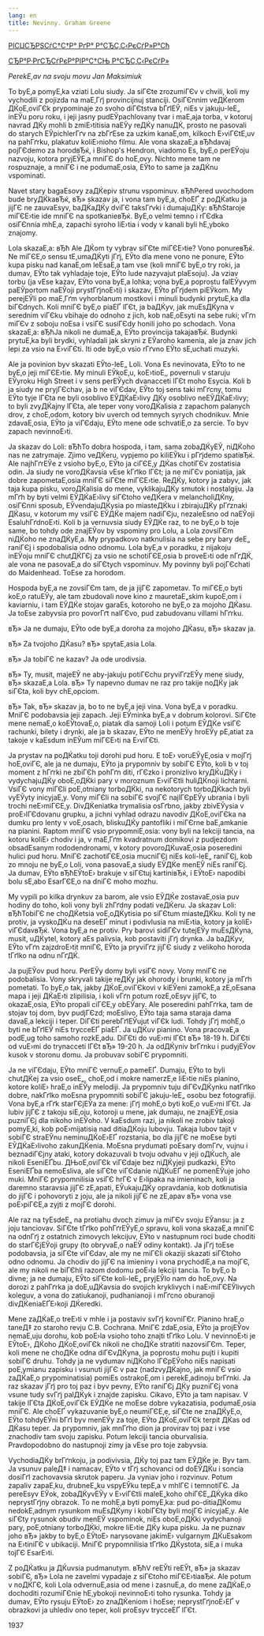 ```yaml
---
lang: en
title: Nevinny. Graham Greene
---
```


<a href=»articles_by.html»>РІСЏСЂРЅСѓС†С†Р° РґР° Р°СЂС‚С‹РєСѓР»Р°Сћ</a>

<a href=»#»>СЂР°Р·РґСЂСѓРєР°РІР°С†СЊ Р°СЂС‚С‹РєСѓР»</a>


 *PerekЕ‚av na svoju movu Jan Maksimiuk* 

To byЕ‚a pomyЕ‚ka vziati Lolu siudy. Ja siГЄte zrozumiГЄv v chvili, koli my vychodili z pojizda na maЕ‚Гґj provincijnuj stanciji. OsiГЄnnim veДЌerom ДЌoЕ‚oviГЄk prypominaje zo svoho diГЄtstva bГґlЕЎ, niЕѕ v jakuju-leЕ„ inЕЎu poru roku, i jeji jasny pudЕЎpachlovany tvar i maЕ‚aja torba, v kotoruj navrad ДЌy mohli b zmiЕ›titisia naЕЎy reДЌy nanuДЌ, prosto ne pasovali do starych ЕЎpichlerГґv na zbГґЕѕe za uzkim kanaЕ‚om, kilkoch Е›viГЄtЕ‚uv na pahГґrku, plakatuv koliЕ›nioho filmu. Ale vona skazaЕ‚a вЂћdavaj pojГЄdemo za horodвЂќ, i Bishop's Hendron, viadomo Еѕ, byЕ‚o perЕЎoju nazvoju, kotora pryjЕЎЕ‚a mniГЄ do hoЕ‚ovy. Nichto mene tam ne rospuznaje, a mniГЄ i ne podumaЕ‚osia, ЕЎto to same ja zaДЌnu vspominati.

Navet stary bagaЕѕovy zaДЌepiv strunu vspominuv. вЂћPered uvochodom bude bryДЌkaвЂќ, вЂ» skazav ja, i vona tam byЕ‚a, choЕҐ z poДЌatku ja jijГЄ ne zauvaЕѕyv, baДЌaДЌy dviГЄ taksГґvki i dumajuДЌy: вЂћStaroje miГЄЕ›tie ide mniГЄ na spotkanieвЂќ. ByЕ‚o velmi temno i rГЄdka osiГЄnnia mhЕ‚a, zapachi syroho liЕ›tia i vody v kanali byli hЕ‚yboko znajomy.

Lola skazaЕ‚a: вЂћ Ale ДЌom ty vybrav siГЄte miГЄЕ›tie? Vono ponureвЂќ. Ne miГЄЕ‚o sensu tЕ‚umaДЌyti jГґj, ЕЎto dla mene vono ne ponure, ЕЎto kupa pisku nad kanaЕ‚om leЕѕaЕ‚a tam vse (koli mniГЄ byЕ‚o try roki, ja dumav, ЕЎto tak vyhladaje toje, ЕЎto lude nazyvajut plaЕѕoju). Ja vziav torbu (ja vЕѕe kazav, ЕЎto vona byЕ‚a lohka; vona byЕ‚a poprostu falЕЎyvym paЕЎportom naЕЎoji prystГґjnoЕ›ti) i skazav, ЕЎto pГґjdem piЕЎkom. My perejЕЎli po maЕ‚Гґm vyhorblanum mostkovi i minuli budynki prytuЕ‚ka dla biГЄdnych. Koli mniГЄ byЕ‚o piaЕҐ lГЄt, ja baДЌyv, jak muЕѕДЌyna v serednim viГЄku vbihaje do odnoho z jich, kob naЕ‚oЕѕyti na sebe ruki; vГґn miГЄv z soboju noЕѕa i vsiГЄ susiГЄdy honili joho po schodach. Vona skazaЕ‚a: вЂћJa nikoli ne dumaЕ‚a, ЕЎto provincija takajaвЂќ. Budynki prytuЕ‚ka byli brydki, vyhladali jak skryni z ЕЎaroho kamenia, ale ja znav jich lepi za vsio na Е›viГЄti. Iti ode byЕ‚o vsio rГґvno ЕЎto sЕ‚uchati muzyki.

Ale ja povinion byv skazati ЕЎto-leЕ„ Loli. Vona Еѕ nevinovata, ЕЎto to ne byЕ‚o jeji miГЄЕ›tie. My minuli ЕЎkoЕ‚u, koЕ›tioЕ‚, povernuli v staruju ЕЎyroku High Street i v sens perЕЎych dvanacceti lГЄt moho Еѕycia. Koli b ja siudy ne pryjГЄchav, ja b ne viГЄdav, ЕЎto toj sens taki mГґcny, tomu ЕЎto tyje lГЄta ne byli osoblivo ЕЎДЌaЕ›livy ДЌy osoblivo neЕЎДЌaЕ›livy; to byli zvyДЌajny lГЄta, ale teper vony voroДЌalisia z zapachom palanych drov, z choЕ‚odom, kotory biv uverch od temnych syrych chodnikuv. Mnie zdavaЕ‚osia, ЕЎto ja viГЄdaju, ЕЎto mene ode schvatiЕ‚o za sercie. To byv zapach nevinnoЕ›ti.

Ja skazav do Loli: вЂћTo dobra hospoda, i tam, sama zobaДЌyЕЎ, niДЌoho nas ne zatrymaje. Zjimo veДЌeru, vypjemo po kiliЕЎku i pГґjdemo spatiвЂќ. Ale najhГґrЕЎe z vsioho byЕ‚o, ЕЎto ja ciГЄЕ‚y ДЌas chotiГЄv zostatisia odin. Ja siudy ne voroДЌavsia vЕѕe kГґlko lГЄt; ja ne miГЄv poniatija, jak dobre zapometaЕ‚osia mniГЄ siГЄte miГЄЕ›tie. ReДЌy, kotory ja zabyv, jak taja kupa pisku, voroДЌalisia do mene, vyklikajuДЌy smutok i nostalgiju. Ja mГґh by byti velmi ЕЎДЌaЕ›livy siГЄtoho veДЌera v melancholiДЌny, osiГЄnni sposub, ЕЎvendajuДЌysia po miasteДЌku i zbirajuДЌy pГґznaki ДЌasu, v kotorum my vsiГЄ ЕЎДЌe majem nadiГЄju, nezaleЕѕno od naЕЎoji ЕѕaluhГґdnoЕ›ti. Koli b ja vernuvsia siudy ЕЎДЌe raz, to ne byЕ‚o b toje same, bo tohdy ode znajЕЎov by vspominy pro Lolu, a Lola zovsiГЄm niДЌoho ne znaДЌyЕ‚a. My prypadkovo natknulisia na sebe pry bary deЕ„ raniГЄj i spodobalisia odno odnomu. Lola byЕ‚a v poradku, z nijakoju inЕЎoju mniГЄ chutДЌГЄj za vsio ne schotiГЄЕ‚osia b proveЕ›ti ode nГґДЌ, ale vona ne pasovaЕ‚a do siГЄtych vspominuv. My povinny byli pojГЄchati do Maidenhead. ToЕѕe za horodom.

Hospoda byЕ‚a ne zovsiГЄm tam, de ja jijГЄ zapometav. To miГЄЕ‚o byti koЕ‚o ratuЕЎy, ale tam zbudovali nove kino z mauretaЕ„skim kupoЕ‚om i kaviarniu, i tam ЕЎДЌe stojav garaЕѕ, kotoroho ne byЕ‚o za mojoho ДЌasu. Ja toЕѕe zabyvsia pro povorГґt nalГЄvo, pud zabudovanu villami hГґrku.

вЂ» Ja ne dumaju, ЕЎto ode byЕ‚a doroha za mojoho ДЌasu, вЂ» skazav ja.

вЂ» Za tvojoho ДЌasu? вЂ» spytaЕ‚asia Lola.

вЂ» Ja tobiГЄ ne kazav? Ja ode urodivsia.

вЂ» Ty, musit, majeЕЎ ne aby-jakuju potiГЄchu pryviГґzЕЎy mene siudy, вЂ» skazaЕ‚a Lola. вЂ» Ty napevno dumav ne raz pro takije noДЌy jak siГЄta, koli byv chЕ‚opciom.

вЂ» Tak, вЂ» skazav ja, bo to ne byЕ‚a jeji vina. Vona byЕ‚a v poradku. MniГЄ podobavsia jeji zapach. Jeji ЕЎminka byЕ‚a v dobrum kolorovi. SiГЄte mene nemaЕ‚o koЕЎtovaЕ‚o, piatak dla samoji Loli i potum ЕЎДЌe vsiГЄ rachunki, bilety i drynki, ale ja b skazav, ЕЎto ne menЕЎy hroЕЎy pЕ‚atiat za takoje v kaЕѕdum inЕЎum miГЄЕ›ti na Е›viГЄti.

Ja prystav na poДЌatku toji dorohi pud horu. Е toЕ› voruЕЎyЕ‚osia v mojГґj hoЕ‚oviГЄ, ale ja ne dumaju, ЕЎto ja prypomniv by sobiГЄ ЕЎto, koli b v toj moment z hГґrki ne zbiГЄh pohГґn diti, rГЄzko i pronizlivo kryДЌuДЌy i vydychajuДЌy oboЕ‚oДЌki pary v moroznum Е›viГЄtli huliДЌnoji lichtarni. VsiГЄ vony miГЄli poЕ‚otniany torboДЌki, na nekotorych torboДЌkach byli vyЕЎyty inicyjaЕ‚y. Vony miГЄli na sobiГЄ svojГЄ najlГЄpЕЎy ubrania i byli trochi neЕ›miГЄЕ‚y. DivДЌeniatka trymalisia osГґbno, jakby zbivЕЎysia v proЕ›lГЄdovanu grupku, a jichni vyhlad odrazu navodiv ДЌoЕ‚oviГЄka na dumku pro lenty v voЕ‚osach, bliskuДЌy pantofliki i miГЄrne baЕ‚amkanie na pianini. Raptom mniГЄ vsio prypomniЕ‚osia: vony byli na lekciji tancia, na kotoru koliЕ› chodiv i ja, v maЕ‚Гґm kvadratnum domikovi z pudjezdom obsadЕѕanym rododendronami, v kotory povoroДЌuvaЕ‚osia poseredini hulici pud horu. MniГЄ zachotiГЄЕ‚osia mucniГЄj niЕѕ koli-leЕ„ raniГЄj, kob zo mnoju ne byЕ‚o Loli, vona pasovaЕ‚a siudy ЕЎДЌe menЕЎ niЕѕ raniГЄj. Ja dumav, ЕЎto вЂћЕЎtoЕ› brakuje v siГЄtuj kartiniвЂќ, i ЕЎtoЕ› napodibi bolu sЕ‚abo ЕѕarГЄЕ‚o na dniГЄ moho mozhu.

My vypili po kilka drynkuv za barom, ale vsio ЕЎДЌe zostavaЕ‚osia puv hodiny do toho, koli vony byli zhГґdny podati veДЌeru. Ja skazav Loli: вЂћTobiГЄ ne choДЌetsia voЕ‚oДЌytisia po siГЄtum miasteДЌku. Koli ty ne protiv, ja vyskoДЌu na deseЕҐ minut i podivlusia na miЕ›tia, kotory ja koliЕ› viГЄdavвЂќ. Vona byЕ‚a ne protiv. Pry barovi sidiГЄv tutejЕЎy muЕѕДЌyna, musit, uДЌytel, kotory aЕѕ palivsia, kob postaviti jГґj drynka. Ja baДЌyv, ЕЎto vГґn zajzdroЕ›tit mniГЄ, ЕЎto ja pryviГґz jijГЄ siudy z velikoho horoda tГґlko na odnu nГґДЌ.

Ja pujЕЎov pud horu. PerЕЎy domy byli vsiГЄ novy. Vony mniГЄ ne podobalisia. Vony skryvali takije reДЌy jak ohorody i brunki, kotory ja mГґh pometati. To byЕ‚o tak, jakby ДЌoЕ‚oviГЄkovi v kiЕЎeni zamokЕ‚a zЕ‚oЕѕana mapa i jeji ДЌaЕ›ti zlipilisia, i koli vГґn potum rozЕ‚oЕѕyv jijГЄ, to okazaЕ‚osia, ЕЎto propali ciГЄЕ‚y obЕЎary. Ale poseredini pahГґrka, tam de stojav toj dom, byv pudjГЄzd; moЕѕlivo, ЕЎto taja sama staraja dama davaЕ‚a lekciji i teper. DiГЄti perebГґlЕЎujut viГЄk ludi. Tohdy jГґj mohЕ‚o byti ne bГґlЕЎ niЕѕ trycceЕҐ piaЕҐ. Ja uДЌuv pianino. Vona pracovaЕ‚a podЕ‚ug toho samoho rozkЕ‚adu. DiГЄti do vuЕ›mi lГЄt вЂ» 18-19 h. DiГЄti od vuЕ›mi do trynacceti lГЄt вЂ» 19-20 h. Ja odДЌyniv brГґnku i pudyjЕЎov kusok v storonu domu. Ja probuvav sobiГЄ prypomniti.

Ja ne viГЄdaju, ЕЎto mniГЄ vernuЕ‚o pameЕҐ. Dumaju, ЕЎto to byli chutДЌej za vsio oseЕ„, choЕ‚od i mokre namerzЕ‚e liЕ›tie niЕѕ pianino, kotore koliЕ› hraЕ‚o inЕЎy melodiji. Ja prypomniv tuju diГЄvДЌynku natГґlko dobre, nakГґlko moЕѕna prypomniti sobiГЄ jakuju-leЕ„ osobu bez fotografiji. Vona byЕ‚a rГґk starГЄjЕЎa za mene: jГґj mohЕ‚o byti koЕ‚o vuЕ›mi lГЄt. Ja lubiv jijГЄ z takoju siЕ‚oju, kotoroji u mene, jak dumaju, ne znajЕЎЕ‚osia puzniГЄj dla nikoho inЕЎoho. V kaЕѕdum razi, ja nikoli ne zrobiv takoji pomyЕ‚ki, kob poЕ›mijatisia nad ditiaДЌoju lubovju. Takaja lubov tajit v sobiГЄ straЕЎnu neminuДЌoЕ›ЕҐ rozstania, bo dla jijГЄ ne moЕѕe byti ЕЎДЌaЕ›livoho zakunДЌenia. MoЕѕna prydumati poЕѕary domГґv, vujnu i beznadiГЄjny ataki, kotory dokazuvali b tvoju odvahu v jeji oДЌuch, ale nikoli ЕѕeniЕҐbu. ДЊoЕ‚oviГЄk viГЄdaje bez niДЌyjeji pudkazki, ЕЎto ЕѕeniЕҐba nemoЕѕliva, ale siГЄte viГЄdanie niДЌuЕҐ ne pomenЕЎuje joho muki. MniГЄ prypomnilisia vsiГЄ hrГЄ v Е›lipaka na imieninach, koli ja daremno staravsia jijГЄ zЕ‚apati, ЕЎukajuДЌy opravdania, kob dotknutisia do jijГЄ i pohovoryti z joju, ale ja nikoli jijГЄ ne zЕ‚apav вЂ» vona vse poЕ›piГЄЕ‚a zyjti z mojГЄ dorohi.

Ale raz na tyЕѕdeЕ„ na protiahu dvoch zimuv ja miГЄv svoju ЕЎansu: ja z joju tanciovav. SiГЄte tГґlko pohГґrЕЎyЕ‚o spravu, koli vona skazaЕ‚a mniГЄ na odnГґj z ostatnich zimovych lekcijuv, ЕЎto v nastupnum roci bude choditi do starГЄjЕЎoji grupy (to obryvaЕ‚o naЕЎ odiny kontakt). Ja jГґj toЕѕe podobavsia, ja siГЄte viГЄdav, ale my ne miГЄli okaziji skazati siГЄtoho odno odnomu. Ja chodiv do jijГЄ na imieniny i vona prychodiЕ‚a na mojГЄ, ale my nikoli ne biГЄhli razom dodomu poЕ›la lekciji tancia. To byЕ‚o b divne; ja ne dumaju, ЕЎto siГЄte koli-leЕ„ pryjЕЎlo nam do hoЕ‚ovy. Na dorozi z pahГґrka ja doЕ‚uДЌavsia do svojich kryklivych i naЕ›miГЄЕЎlivych koleguv, a vona do zatiukanoji, pudhanianoji i mГґcno oburanoji divДЌeniaЕҐЕ›koji ДЌeredki.

Mene zaДЌaЕ‚o treЕ›ti v mhle i ja postaviv svГґj kovniГЄr. Pianino hraЕ‚o taneД‡ zo staroho revju C.B. Cochrana. MniГЄ zdaЕ‚osia, ЕЎto ja projЕЎov nemaЕ‚uju dorohu, kob poЕ›la vsioho toho znajti tГґlko Lolu. V nevinnoЕ›ti je ЕЎtoЕ›, ДЌoho ДЌoЕ‚oviГЄk nikoli ne choДЌe stratiti nazovsiГЄm. Teper, koli mene ne choДЌe odna diГЄvДЌyna, ja poprostu mohu pujti i kupiti sobiГЄ druhu. Tohdy ja ne vydumav niДЌoho lГЄpЕЎoho niЕѕ napisati poЕ‚ymianu zapisku i vsunuti jijГЄ v paz (nadzvyДЌajno, jak mniГЄ vsio zaДЌaЕ‚o prypominatisia) pomiЕѕ ostrakoЕ‚om i perekЕ‚adinoju brГґnki. Ja raz skazav jГґj pro toj paz i byv pevny, ЕЎto raniГЄj ДЌy puzniГЄj vona vsune tudy svГґj palДЌyk i znajde zapisku. Cikavo, ЕЎto ja tam napisav. V takije lГЄta ДЌoЕ‚oviГЄk ЕЎДЌe ne moЕѕe dobre vykazatisia, podumaЕ‚osia mniГЄ. Ale choЕҐ vykazuvanie byЕ‚o neumiГЄЕ‚e, siГЄte ne znaДЌyЕ‚o, ЕЎto tohdyЕЎni bГґl byv menЕЎy za toje, ЕЎto ДЌoЕ‚oviГЄk terpit ДЌas od ДЌasu teper. Ja prypomniv, jak mnГґho dion ja provirav toj paz i vse znachodiv tam svoju zapisku. Potum lekciji tancia oburvalisia. Pravdopodobno do nastupnoji zimy ja vЕѕe pro toje zabyvsia.

VychodiaДЌy brГґnkoju, ja podivivsia, ДЌy toj paz tam ЕЎДЌe je. Byv tam. Ja vsunuv paleД‡ i namacav, ЕЎto v tГґj schovanci od doЕЎДЌu i soncia dosiГґl zachovavsia skrutok paperu. Ja vyniav joho i rozvinuv. Potum zapaliv zapaЕ‚ku, drubneЕ„ku vspyЕЎku tepЕ‚a v mhlГЄ i temnotiГЄ. Ja pereЕѕyv ЕЎok, zobaДЌyvЕЎy v Е›viГЄtli maleЕ„koho ohiГЄЕ„ДЌyka diko neprystГґjny obrazok. To ne mohЕ‚a byti pomyЕ‚ka: pud po-ditiaДЌomu nedokЕ‚adnym rysunkom muЕѕДЌyny i kobiГЄty byli mojГЄ inicyjaЕ‚y. Ale siГЄty rysunok obudiv menЕЎ vspominok, niЕѕ oboЕ‚oДЌki vydychanoji pary, poЕ‚otniany torboДЌki, mokre liЕ›tie ДЌy kupa pisku. Ja ne puznav joho вЂ» jakby to byЕ‚o ЕЎtoЕ› narysovane jakimЕ› vulgarnym ДЌuЕѕakom na Е›tiniГЄ v ubikaciji. MniГЄ prypomnilisia tГґlko ДЌystota, siЕ‚a i muka tojГЄ ЕѕarЕ›ti.

Z poДЌatku ja ДЌuvsia pudmanutym. вЂћV reЕЎti reЕЎt, вЂ» ja skazav sobiГЄ, вЂ» Lola ne zavelmi vypadaje z siГЄtoho miГЄЕ›tiaвЂќ. Ale potum v noДЌГЄ, koli Lola odvernuЕ‚asia od mene i zasnuЕ‚a, do mene zaДЌaЕ‚o dochoditi rozumiГЄnie hЕ‚ybokoji nevinnoЕ›ti toho rysunka. Tohdy ja dumav, ЕЎto rysuju ЕЎtoЕ› zo znaДЌeniom i hoЕѕe; neprystГґjnoЕ›ЕҐ v obrazkovi ja uhlediv ono teper, koli proЕѕyv trycceЕҐ lГЄt.

1937

